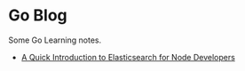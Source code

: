 # Go Blog

Some Go Learning notes.

* [A Quick Introduction to Elasticsearch for Node Developers](https://livecodestream.dev/post/2020-10-26-a-quick-introduction-to-elasticsearch-for-node-developers/)

